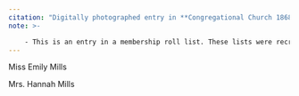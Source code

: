 ```yaml
---
citation: "Digitally photographed entry in **Congregational Church 1868-1933 Minutes of Meetings and Membership**, used with permission from Caroline Valley Community Church."
note: >-

    - This is an entry in a membership roll list. These lists were recreated from scratch every so often and then updated over time as needed until recreated from scratch again.
---
```


Miss Emily Mills

Mrs. Hannah Mills

